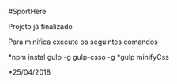 #SportHere

Projeto já finalizado 

Para minifica execute os seguintes comandos 

*npm instal gulp -g gulp-csso -g 
*gulp minifyCss

*25/04/2018
